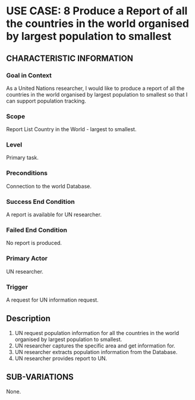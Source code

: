 # USE CASE: 8 Produce a Report of all the countries in the world organised by largest population to smallest

## CHARACTERISTIC INFORMATION

### Goal in Context

As a United Nations researcher, I would like to produce a report of all the countries in the world organised by largest population to smallest so that I can support population tracking.

### Scope

Report List Country in the World - largest to smallest.

### Level

Primary task.

### Preconditions

Connection to the world Database.

### Success End Condition

A report is available for UN researcher.

### Failed End Condition

No report is produced.

### Primary Actor

UN researcher.

### Trigger

A request for UN information request.

## Description

1. UN request population information for all the countries in the world organised by largest population to smallest.
2. UN researcher captures the specific area and get information for.
3. UN researcher extracts population information from the Database.
4. UN researcher provides report to UN.

## SUB-VARIATIONS

None.

